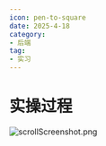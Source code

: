 ```yaml
---
icon: pen-to-square
date: 2025-4-18
category:
- 后端
tag:
- 实习
---
```

# 实操过程

![scrollScreenshot.png](../../../../../../../Library/Application%20Support/DingTalkMac/Screenshot/scrollScreenshot.png)